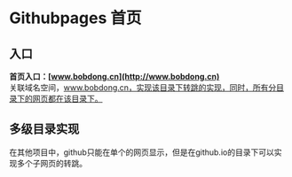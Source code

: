 # Githubpages 首页

## 入口
**首页入口：[www.bobdong.cn](http://www.bobdong.cn)**  
关联域名空间，www.bobdong.cn，实现该目录下转跳的实现，同时，所有分目录下的网页都在该目录下。

## 多级目录实现
在其他项目中，github只能在单个的网页显示，但是在github.io的目录下可以实现多个子网页的转跳。
